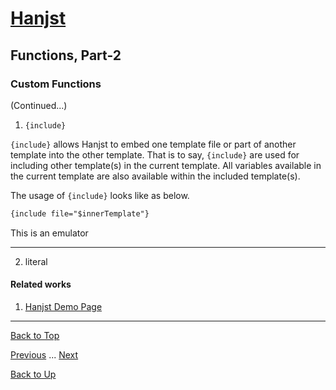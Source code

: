 # [Hanjst](/hanjst/index)
## Functions, Part-2
### Custom Functions

(Continued...)

1. `{include}`

`{include}` allows Hanjst to embed one template file or part of another template into the other template.  That is to say, `{include}` are used for including other template(s) in the current template. All variables available in the current template are also available within the included template(s).

The usage of `{include}` looks like as below.

```html
{include file="$innerTemplate"}
```
This is an emulator 



---

2. literal




#### Related works

1. [Hanjst Demo Page](https://ufqi.com/dev/hanjst/)


----
[Back to Top](/hanjst/hanjst-function)

[Previous](./hanjst-variable) ... [Next](./)

[Back to Up](/hanjst/index)

<!--stackedit_data:
eyJoaXN0b3J5IjpbMTM3Njc5MDk1NiwtMjQ2MjA2Njg3XX0=
-->